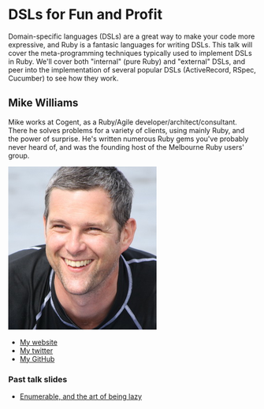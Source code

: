 # DSLs for Fun and Profit

Domain-specific languages (DSLs) are a great way to make your code more expressive, and Ruby is a fantasic languages for writing DSLs.  This talk will cover the meta-programming techniques typically used to implement DSLs in Ruby.  We'll cover both "internal" (pure Ruby) and "external" DSLs, and peer into the implementation of several popular DSLs (ActiveRecord, RSpec, Cucumber) to see how they work.

## Mike Williams

Mike works at Cogent, as a Ruby/Agile developer/architect/consultant.  There he solves problems for a variety of clients, using mainly Ruby, and the power of surprise.  He's written numerous Ruby gems you've probably never heard of, and was the founding host of the Melbourne Ruby users' group.

![Profile picture](profile_picture.jpg)

- [My website](http://dogbiscuit.org/mdub/)
- [My twitter](https://twitter.com/woollyams)
- [My GitHub](https://github.com/mdub)

### Past talk slides

- [Enumerable, and the art of being lazy](http://mdub.github.com/art-of-being-lazy/)
